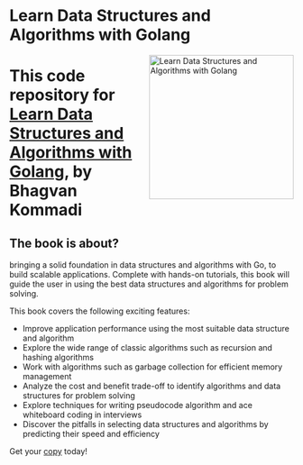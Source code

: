 


# Learn Data Structures and Algorithms with Golang

<a href="https://www.packtpub.com/application-development/learn-data-structures-and-algorithms-golang?utm_source=github&utm_medium=repository&utm_campaign=9781789618501 "><img src="https://d1ldz4te4covpm.cloudfront.net/sites/default/files/imagecache/ppv4_main_book_cover/9781789618501.png" alt="Learn Data Structures and Algorithms with Golang" height="256px" align="right"></a>

# This code repository for [Learn Data Structures and Algorithms with Golang](https://www.packtpub.com/application-development/learn-data-structures-and-algorithms-golang?utm_source=github&utm_medium=repository&utm_campaign=9781789618501), by **Bhagvan Kommadi**

## The book is about?
bringing a solid foundation in data structures and algorithms with Go, to build scalable applications. Complete with hands-on tutorials, this book will guide the user in using the best data structures and algorithms for problem solving.

This book covers the following exciting features:
* Improve application performance using the most suitable data structure and algorithm 
* Explore the wide range of classic algorithms such as recursion and hashing algorithms 
* Work with algorithms such as garbage collection for efficient memory management 
* Analyze the cost and benefit trade-off to identify algorithms and data structures for problem solving 
* Explore techniques for writing pseudocode algorithm and ace whiteboard coding in interviews 
* Discover the pitfalls in selecting data structures and algorithms by predicting their speed and efficiency 

 Get your [copy](https://www.amazon.com/dp/1789618509) today!



